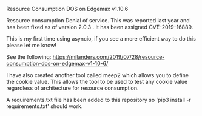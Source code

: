 
Resource Consumption DOS on Edgemax v1.10.6

Resource consumption Denial of service. This was reported last year and has been fixed as of version 2.0.3 . It has been assigned CVE-2019-16889.

This is my first time using asyncio, if you see a more efficient way to do this please let me know!

See the following:
https://mjlanders.com/2019/07/28/resource-consumption-dos-on-edgemax-v1-10-6/




I have also created another tool called meep2 which allows you to define the cookie value.  This allows the tool to be used to test any cookie value regardless of architecture for resource consumption.

A requirements.txt file has been added to this repository so 'pip3 install -r requirements.txt' should work.
